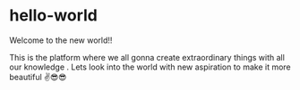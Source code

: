 # hello-world

Welcome to the new world!!

This is the platform where we all gonna create extraordinary things with all our knowledge .
Lets look into the world with new aspiration to make it more beautiful ✌😎😎
